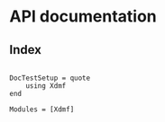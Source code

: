 # API documentation

## Index

```@index
```

```@meta
DocTestSetup = quote
    using Xdmf
end
```

```@autodocs
Modules = [Xdmf]
```

